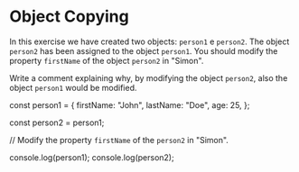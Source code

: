 # Object Copying

In this exercise we have created two objects: `person1` e `person2`. The object `person2` has been assigned to the object `person1`. You should modify the property `firstName` of the object `person2` in "Simon".

Write a comment explaining why, by modifying the object `person2`, also the object `person1` would be modified.

const person1 = {
  firstName: "John",
  lastName: "Doe",
  age: 25,
};

const person2 = person1;

// Modify the property `firstName` of the `person2` in "Simon".

console.log(person1);
console.log(person2);